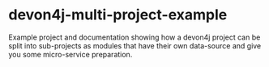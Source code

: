 # devon4j-multi-project-example
Example project and documentation showing how a devon4j project can be split into sub-projects as modules that have their own data-source and give you some micro-service preparation.
